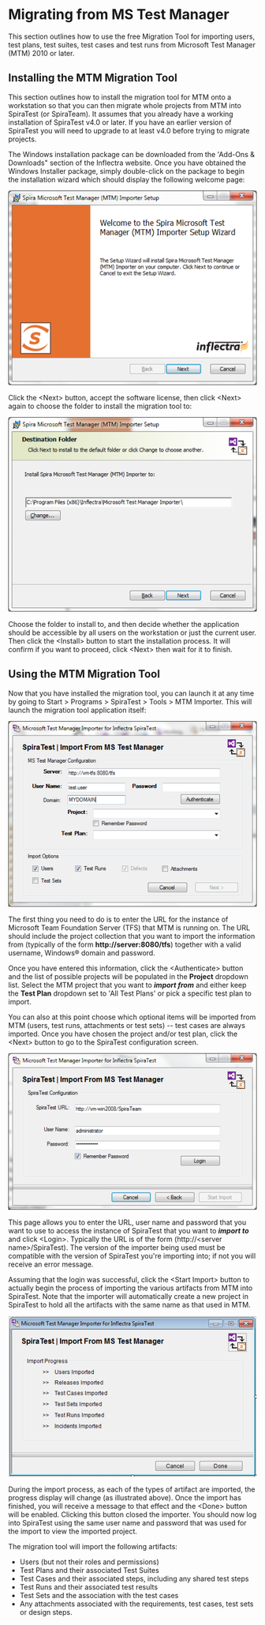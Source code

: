 #  Migrating from MS Test Manager

This section outlines how to use the free Migration Tool for importing
users, test plans, test suites, test cases and test runs from Microsoft
Test Manager (MTM) 2010 or later.

## Installing the MTM Migration Tool

This section outlines how to install the migration tool for MTM onto a
workstation so that you can then migrate whole projects from MTM into
SpiraTest (or SpiraTeam). It assumes that you already have a working
installation of SpiraTest v4.0 or later. If you have an earlier version
of SpiraTest you will need to upgrade to at least v4.0 before trying to
migrate projects.

The Windows installation package can be downloaded from the 'Add-Ons &
Downloads" section of the Inflectra website. Once you have obtained the
Windows Installer package, simply double-click on the package to begin
the installation wizard which should display the following welcome page:

 ![](img/Migrating_from_MS_Test_Manager_64.png)
 


Click the <Next\> button, accept the software license, then click
<Next\> again to choose the folder to install the migration tool to:

 ![](img/Migrating_from_MS_Test_Manager_65.png)
 


Choose the folder to install to, and then decide whether the application
should be accessible by all users on the workstation or just the current
user. Then click the <Install\> button to start the installation
process. It will confirm if you want to proceed, click <Next\> then
wait for it to finish.

## Using the MTM Migration Tool

Now that you have installed the migration tool, you can launch it at any
time by going to Start \> Programs \> SpiraTest \> Tools \> MTM
Importer. This will launch the migration tool application itself:

 ![](img/Migrating_from_MS_Test_Manager_66.png)
 


The first thing you need to do is to enter the URL for the instance of
Microsoft Team Foundation Server (TFS) that MTM is running on. The URL
should include the project collection that you want to import the
information from (typically of the form **http://server:8080/tfs**)
together with a valid username, Windows® domain and password.

Once you have entered this information, click the <Authenticate\>
button and the list of possible projects will be populated in the
**Project** dropdown list. Select the MTM project that you want to
***import from*** and either keep the **Test Plan** dropdown set to 'All
Test Plans' or pick a specific test plan to import.

You can also at this point choose which optional items will be imported
from MTM (users, test runs, attachments or test sets) -- test cases are
always imported. Once you have chosen the project and/or test plan,
click the <Next\> button to go to the SpiraTest configuration screen.

 ![](img/Migrating_from_MS_Test_Manager_67.png)
 


This page allows you to enter the URL, user name and password that you
want to use to access the instance of SpiraTest that you want to
***import to*** and click <Login\>. Typically the URL is of the form
(http://<server name\>/SpiraTest). The version of the importer being
used must be compatible with the version of SpiraTest you're importing
into; if not you will receive an error message.

Assuming that the login was successful, click the <Start Import\>
button to actually begin the process of importing the various artifacts
from MTM into SpiraTest. Note that the importer will automatically
create a new project in SpiraTest to hold all the artifacts with the
same name as that used in MTM.

 ![](img/Migrating_from_MS_Test_Manager_68.png)
 


During the import process, as each of the types of artifact are
imported, the progress display will change (as illustrated above). Once
the import has finished, you will receive a message to that effect and
the <Done\> button will be enabled. Clicking this button closed the
importer. You should now log into SpiraTest using the same user name and
password that was used for the import to view the imported project.

The migration tool will import the following artifacts:

* Users (but not their roles and permissions)
* Test Plans and their associated Test Suites
* Test Cases and their associated steps, including any shared test steps
* Test Runs and their associated test results
* Test Sets and the association with the test cases
* Any attachments associated with the requirements, test cases, test sets
or design steps.

